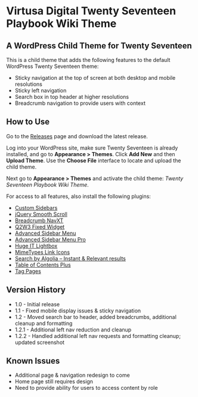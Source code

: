 # Virtusa Digital Twenty Seventeen Playbook Wiki Theme
## A WordPress Child Theme for Twenty Seventeen

This is a child theme that adds the following features to the default WordPress Twenty Seventeen theme:

- Sticky navigation at the top of screen at both desktop and mobile resolutions
- Sticky left navigation
- Search box in top header at higher resolutions
- Breadcrumb navigation to provide users with context

## How to Use

Go to the [Releases](https://github.com/michaelgoitein/Virtusa-digital-playbook-theme/releases) page and download the latest release.

Log into your WordPress site, make sure Twenty Seventeen is already installed, and go to **Appearance > Themes**. Click **Add New** and then **Upload Theme**. Use the **Choose File** interface to locate and upload the child theme.

Next go to **Appearance > Themes** and activate the child theme: *Twenty Seventeen Playbook Wiki Theme*.

For access to all features, also install the following plugins:
- [Custom Sidebars](https://wordpress.org/plugins/custom-sidebars/)
- [jQuery Smooth Scroll](https://wordpress.org/plugins/jquery-smooth-scroll/)
- [Breadcrumb NavXT](https://wordpress.org/plugins/breadcrumb-navxt/)
- [Q2W3 Fixed Widget](https://wordpress.org/plugins/q2w3-fixed-widget/)
- [Advanced Sidebar Menu](https://wordpress.org/plugins/advanced-sidebar-menu/)
- [Advanced Sidebar Menu Pro](https://matlipe.com/product/advanced-sidebar-menu-pro/)
- [Huge IT Lightbox](https://wordpress.org/plugins/lightbox/)
- [MimeTypes Link Icons](https://wordpress.org/plugins/mimetypes-link-icons/)
- [Search by Algolia – Instant & Relevant results](https://wordpress.org/plugins/search-by-algolia-instant-relevant-results/)
- [Table of Contents Plus](https://wordpress.org/plugins/table-of-contents-plus/)
- [Tag Pages](https://wordpress.org/plugins/tag-pages/)

## Version History
- 1.0 - Initial release
- 1.1 - Fixed mobile display issues & sticky navigation
- 1.2 - Moved search bar to header, added breadcrumbs, additional cleanup and formatting
- 1.2.1 - Additional left nav reduction and cleanup
- 1.2.2 - Handled additional left nav requests and formatting cleanup; updated screenshot

## Known Issues
- Additional page & navigation redesign to come
- Home page still requires design
- Need to provide ability for users to access content by role
